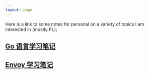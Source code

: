 ```yaml
---
layout: page
---
```


Here is a link to some notes for personal on a variety of topics I am interested in (mostly PL);


## [Go 语言学习笔记](https://zhaohuabing.com/learning-golang)

## [Envoy 学习笔记](https://zhaohuabing.com/learning-envoy) 

